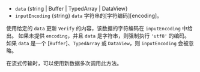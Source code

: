 <!-- YAML
added: v0.1.92
changes:
  - version: v6.0.0
    pr-url: https://github.com/nodejs/node/pull/5522
    description: The default `inputEncoding` changed from `binary` to `utf8`.
-->

* `data` {string | Buffer | TypedArray | DataView}
* `inputEncoding` {string} `data` 字符串的[字符编码][encoding]。

使用给定的 `data` 更新 `Verify` 的内容，该数据的字符编码在 `inputEncoding` 中给出。
如果未提供 `encoding`，并且 `data` 是字符串，则强制执行 `'utf8'` 的编码。 
如果 `data` 是一个 [`Buffer`]、`TypedArray` 或 `DataView`，则 `inputEncoding` 会被忽略。

在流式传输时，可以使用新数据多次调用此方法。


